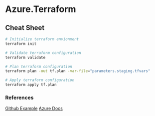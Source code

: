 # Azure.Terraform

## Cheat Sheet
```bash
# Initialize terraform envionment
terraform init

# Validate terraform configuration
terraform validate

# Plan terraform configuration
terraform plan -out tf.plan -var-file="parameters.staging.tfvars"

# Apply terraform configuration
terraform apply tf.plan
```

### References
[Github Example](https://github.com/Azure-Samples/terraform-github-actions)
[Azure Docs](https://learn.microsoft.com/en-us/devops/deliver/iac-github-actions)